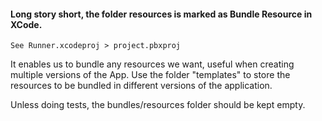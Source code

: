 #### Long story short, the folder resources is marked as Bundle Resource in XCode.  

```
See Runner.xcodeproj > project.pbxproj
```

It enables us to bundle any resources we want, useful when creating multiple versions of the App.
Use the folder "templates" to store the resources to be bundled in different versions of the application.

Unless doing tests, the bundles/resources folder should be kept empty.